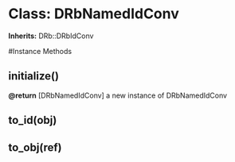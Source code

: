 # Class: DRbNamedIdConv
**Inherits:** DRb::DRbIdConv
    




#Instance Methods
## initialize() [](#method-i-initialize)

**@return** [DRbNamedIdConv] a new instance of DRbNamedIdConv

## to_id(obj) [](#method-i-to_id)

## to_obj(ref) [](#method-i-to_obj)

